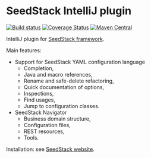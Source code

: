 # SeedStack IntelliJ plugin

[![Build status](https://travis-ci.org/seedstack/intellij-plugin.svg?branch=master)](https://travis-ci.org/seedstack/intellij-plugin) [![Coverage Status](https://coveralls.io/repos/seedstack/intellij-plugin/badge.svg?branch=master)](https://coveralls.io/r/seedstack/intellij-plugin?branch=master) [![Maven Central](https://maven-badges.herokuapp.com/maven-central/org.seedstack.intellij/seedstack-intellij-plugin/badge.svg?style=flat)](https://maven-badges.herokuapp.com/maven-central/org.seedstack.intellij/seedstack-intellij-plugin)


IntelliJ plugin for [SeedStack framework](http://seedstack.org).

Main features:

* Support for SeedStack YAML configuration language
    * Completion,
    * Java and macro references,
    * Rename and safe-delete refactoring,
    * Quick documentation of options,
    * Inspections,
    * Find usages,
    * Jump to configuration classes.
* SeedStack Navigator
    * Business domain structure,
    * Configuration files,
    * REST resources,
    * Tools.

Installation: see [SeedStack website](http://seedstack.org/posts/intellij-plugin-released/#download-and-installation).
